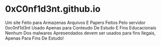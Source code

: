 # 0xC0nf1d3nt.github.io
Um site Feito para Armazenas Arquivos E Papers Feitos Pelo servidor 0xc0nf1d3nt Usado Apenas para Conteudo De Estudo E Fins Educacionais
Nenhum Dos malwares Apresendados devem ser usados para fins Ilegais, Apenas Para Fins De Estudo!
